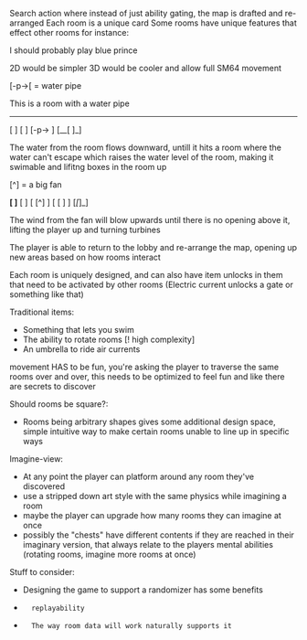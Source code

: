Search action where instead of just ability gating, the map is drafted and re-arranged
Each room is a unique card
Some rooms have unique features that effect other rooms for instance:

I should probably play blue prince

2D would be simpler
3D would be cooler and allow full SM64 movement

[-p->[ = water pipe

This is a room with a water pipe
________
[      ]
[      ]
[-p->  ]
[__[ ]_]

The water from the room flows downward, untill it hits a room where the water can't escape
which raises the water level of the room, making it swimable and lifitng boxes in the room up

[^] = a big fan

__[ ]__
[     ]
[ [^] ]
[ [ ] ]
[_[_]_]

The wind from the fan will blow upwards until there is no opening above it, lifting the player up and turning turbines

The player is able to return to the lobby and re-arrange the map, opening up new areas based on how rooms interact

Each room is uniquely designed, and can also have item unlocks in them that need to be activated by other rooms (Electric current unlocks a gate or something like that)

Traditional items:
- Something that lets you swim
- The ability to rotate rooms [! high complexity]
- An umbrella to ride air currents

movement HAS to be fun, you're asking the player to traverse the same rooms over and over, this needs to be optimized to feel fun and like there are secrets to discover

Should rooms be square?:
- Rooms being arbitrary shapes gives some additional design space, simple intuitive way to make certain rooms unable to line up in specific ways

Imagine-view:
- At any point the player can platform around any room they've discovered
- use a stripped down art style with the same physics while imagining a room
- maybe the player can upgrade how many rooms they can imagine at once
- possibly the "chests" have different contents if they are reached in their imaginary version, that always relate to the players mental abilities (rotating rooms, imagine more rooms at once)

Stuff to consider:
- Designing the game to support a randomizer has some benefits
-		replayability
-		The way room data will work naturally supports it

